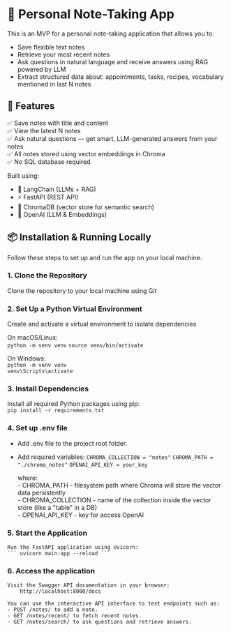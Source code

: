 # 📝 Personal Note-Taking App

This is an MVP for a personal note-taking application that allows you to:

- Save flexible text notes
- Retrieve your most recent notes
- Ask questions in natural language and receive answers using RAG powered by LLM
- Extract structured data about: appointments, tasks, recipes, vocabulary mentioned in last N notes

## 🚀 Features

✅ Save notes with title and content  
✅ View the latest N notes  
✅ Ask natural questions — get smart, LLM-generated answers from your notes  
✅ All notes stored using vector embeddings in Chroma  
✅ No SQL database required

Built using:
- 🧠 LangChain (LLMs + RAG)
- ⚡ FastAPI (REST API)
- 🧪 ChromaDB (vector store for semantic search)
- 🔑 OpenAI (LLM & Embeddings)

## 📦 Installation & Running Locally

Follow these steps to set up and run the app on your local machine.

### 1. Clone the Repository

Clone the repository to your local machine using Git

### 2. Set Up a Python Virtual Environment

Create and activate a virtual environment to isolate dependencies

On macOS/Linux:   
    ``` python -m venv venv ```
    ``` source venv/bin/activate ```

On Windows:  
    ``` python -m venv venv ```  
    ``` venv\Scripts\activate ```

### 3. Install Dependencies

Install all required Python packages using pip:  
    ```pip install -r requirements.txt```  

### 4. Set up .env file

 - Add .env file to the project root folder. 
 - Add required variables: 
    ``` CHROMA_COLLECTION = "notes" ```
    ``` CHROMA_PATH = "./chroma_notes" ```
    ``` OPENAI_API_KEY = your_key ```
    
    where:    
        - CHROMA_PATH - filesystem path where Chroma will store the vector data persistently  
        - CHROMA_COLLECTION - name of the collection inside the vector store (like a "table" in a DB)  
        - OPENAI_API_KEY - key for access OpenAI

### 5. Start the Application

    Run the FastAPI application using Uvicorn:  
    ``` uvicorn main:app --reload ``` 

### 6. Access the application 

    Visit the Swagger API documentation in your browser:
        http://localhost:8000/docs

    You can use the interactive API interface to test endpoints such as:  
    - POST /notes/ to add a note.
    - GET /notes/recent/ to fetch recent notes.
    - GET /notes/search/ to ask questions and retrieve answers.